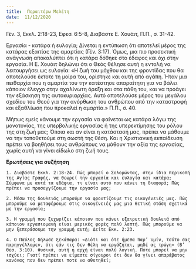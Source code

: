```yaml
---
title:  Περαιτέρω Μελέτη
date:  11/12/2020
---
```


Γέν. 3, Εκκλ. 2:18-23, Εφεσ. 6:5-8, Διαβάστε Ε. Χουάιτ, Π.Π., σ. 31-42.

Εργασία - κατάρα ή ευλογία; Δίνεται η εντύπωση ότι αποτελεί μέρος της κατάρας εξαιτίας της αμαρτίας (Γέν. 3:17). Όμως, μια πιο προσεκτική ανάγνωση αποκαλύπτει ότι η κατάρα δόθηκε στο έδαφος και όχι στην εργασία. Η Ε. Χουάιτ δηλώνει ότι ο Θεός θέλησε αυτή η εντολή να λειτουργήσει ως ευλογία: «Η ζωή του μόχθου και της φροντίδας που θα αποτελούσε έκτοτε τη μοίρα του, ορίστηκε και αυτή από αγάπη. Ήταν μια πειθαρχία που η αμαρτία του την κατέστησε απαραίτητη για να βάλει κάποιον έλεγχο στην αχαλίνωτη όρεξη και στα πάθη του, και να προάγει την εξάσκηση της αυτοκυριαρχίας. Αυτό αποτελούσε μέρος του μεγάλου σχεδίου του Θεού για την ανόρθωση του ανθρώπου από την καταστροφή και εξαθλίωση που προκαλεί η αμαρτία.» Π.Π., σ. 40.

Μήπως εμείς κάνουμε την εργασία να φαίνεται ως κατάρα λόγω της μονοτονίας, της υπερβολικής εργασίας ή της υπερεκτίμησης του ρόλου της στη ζωή μας; Όποια και αν είναι η κατάστασή μας, πρέπει να μάθουμε να την τοποθετούμε στη σωστή της θέση. Και η Χριστιανική εκπαίδευση πρέπει να βοηθήσει τους ανθρώπους να μάθουν την αξία της εργασίας, χωρίς αυτή να γίνει είδωλο στη ζωή τους.

**Ερωτήσεις για συζήτηση**

`1. Διαβάστε Εκκλ. 2:18-24. Πώς μπορεί ο Σολομώντας, στην ίδια περικοπή της Αγίας Γραφής, να θεωρεί την εργασία και ευλογία και κατάρα; Σύμφωνα με αυτά τα εδάφια, τι είναι αυτό που κάνει τη διαφορά; Πώς πρέπει να προσεγγίζουμε την εργασία μας;`

`2. Μέσω της δουλειάς μπορούμε να φροντίζουμε τις οικογένειές μας. Πώς μπορούμε να μεταφέρουμε στις οικογένειές μας μια θετική στάση σχετικά με την εργασία;`

`3. Η γραμμή που ξεχωρίζει κάποιον που κάνει εξαιρετική δουλειά από κάποιον εργασιομανή είναι μερικές φορές πολύ λεπτή. Πώς μπορούμε να μην ξεπεράσουμε την γραμμή αυτή; Δείτε Εκκ. 2:23.`

`4. Ο Παύλος δήλωσε ξεκάθαρα: «Διότι και ότε ήμεθα παρ’ υμίν, τούτο σας παρηγγέλλομεν, ότι εάν τις δεν θέλη να εργάζηται, μηδέ ας τρώγη» (Β’ Θεσ. 3:10). Φυσικά, αυτή η αρχή είναι πολύ λογική. Πότε μπορεί να μην ισχύει; Γιατί πρέπει να είμαστε σίγουροι ότι δεν θα γίνει απαράβατος κανόνας που δεν πρέπει ποτέ να αθετηθεί;`